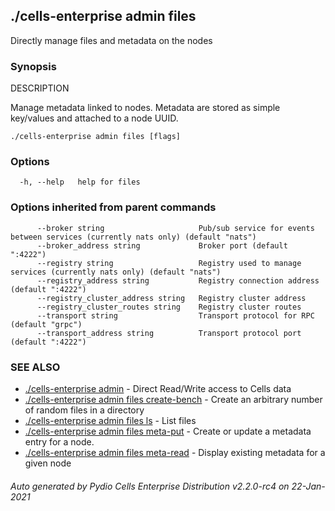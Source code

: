 ## ./cells-enterprise admin files

Directly manage files and metadata on the nodes

### Synopsis


DESCRIPTION

  Manage metadata linked to nodes.
  Metadata are stored as simple key/values and attached to a node UUID.



```
./cells-enterprise admin files [flags]
```

### Options

```
  -h, --help   help for files
```

### Options inherited from parent commands

```
      --broker string                     Pub/sub service for events between services (currently nats only) (default "nats")
      --broker_address string             Broker port (default ":4222")
      --registry string                   Registry used to manage services (currently nats only) (default "nats")
      --registry_address string           Registry connection address (default ":4222")
      --registry_cluster_address string   Registry cluster address
      --registry_cluster_routes string    Registry cluster routes
      --transport string                  Transport protocol for RPC (default "grpc")
      --transport_address string          Transport protocol port (default ":4222")
```

### SEE ALSO

* [./cells-enterprise admin](./cells-enterprise-admin)	 - Direct Read/Write access to Cells data
* [./cells-enterprise admin files create-bench](./cells-enterprise-admin-files-create-bench)	 - Create an arbitrary number of random files in a directory
* [./cells-enterprise admin files ls](./cells-enterprise-admin-files-ls)	 - List files
* [./cells-enterprise admin files meta-put](./cells-enterprise-admin-files-meta-put)	 - Create or update a metadata entry for a node.
* [./cells-enterprise admin files meta-read](./cells-enterprise-admin-files-meta-read)	 - Display existing metadata for a given node

###### Auto generated by Pydio Cells Enterprise Distribution v2.2.0-rc4 on 22-Jan-2021
